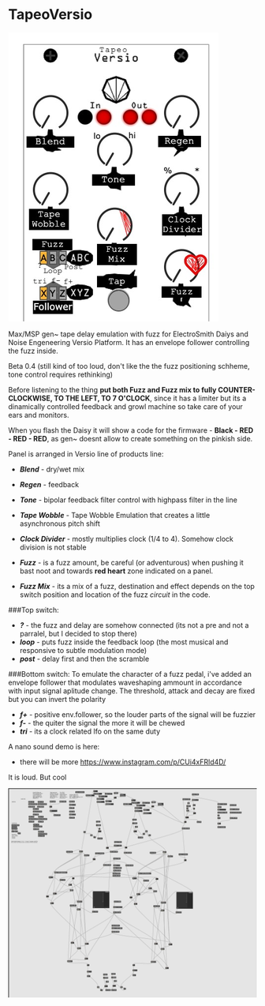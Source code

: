 # TapeoVersio


![](https://github.com/onoma2/TapeoVersio/blob/main/TapeoVersio.jpg)

Max/MSP gen~ tape delay emulation with fuzz for ElectroSmith Daiys and Noise Engeneering Versio Platform. It has an envelope follower controlling the fuzz inside.

Beta 0.4 (still kind of too loud, don't like the the fuzz positioning schheme, tone control requires rethinking)

Before listening to the thing **put both Fuzz and Fuzz mix to fully COUNTER-CLOCKWISE, TO THE LEFT, TO 7 O'CLOCK**, since it has a limiter but its a dinamically controlled feedback and growl machine so take care of your ears and monitors.

When you flash the Daisy it will show a code for the firmware - **Black - RED - RED - RED**, as gen~ doesnt allow to create something on the pinkish side.


Panel is arranged in Versio line of products line:



- ***Blend*** - dry/wet mix
- ***Regen*** - feedback
- ***Tone*** - bipolar feedback filter control with highpass filter in the line
- ***Tape Wobble*** - Tape Wobble Emulation that creates a little asynchronous pitch shift
- ***Clock Divider*** - mostly multiplies clock (1/4 to 4). Somehow clock division is not stable

- ***Fuzz*** - is a fuzz amount, be careful (or adventurous) when pushing it bast noot and towards **red heart** zone indicated on a panel.
- ***Fuzz Mix*** - its a mix of a fuzz, destination and effect depends on the top switch position and location of the fuzz *circuit* in the code.

###Top switch:
- ***?*** - the fuzz and delay are somehow connected (its not a pre and not a parralel, but I decided to stop there)
- ***loop*** - puts fuzz inside the feedback loop (the most musical and responsive to subtle modulation mode)
- ***post*** - delay first and then the scramble


###Bottom switch:
To emulate the character of a fuzz pedal, i've added an envelope follower that modulates waveshaping ammount in accordance with input signal aplitude change. The threshold, attack and decay are fixed but you can invert the polarity
- ***f+*** - positive env.follower, so the louder parts of the signal will be fuzzier
- ***f-*** - the quiter the signal the more it will be chewed
- ***tri*** - its a clock related lfo on the same duty


A nano sound demo is here: 
- there will be more
https://www.instagram.com/p/CUi4xFRld4D/



It is loud. But cool


![](https://github.com/onoma2/TapeoVersio/blob/main/gen-tapeo.png)







